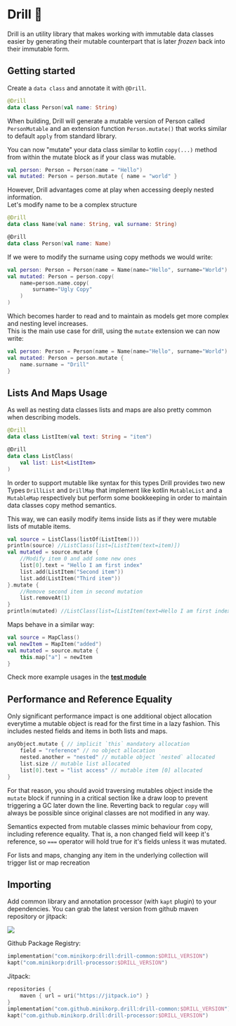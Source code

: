 # Drill 👷

Drill is an utility library that makes working with immutable data classes easier by generating their mutable counterpart that is later _frozen_ back into their immutable form.

## Getting started

Create a `data class` and annotate it with `@Drill`.

```kotlin
@Drill
data class Person(val name: String)
```

When building, Drill will generate a mutable version of Person called `PersonMutable` and an
extension function `Person.mutate()` that works similar to default `apply` from standard library.

You can now "mutate" your data class similar to kotlin `copy(...)` method from within the mutate 
block as if your class was mutable.

```kotlin
val person: Person = Person(name = "Hello")
val mutated: Person = person.mutate { name = "world" }
```

However, Drill advantages come at play when accessing deeply nested information.  
Let's modify name to be a complex structure

```kotlin
@Drill
data class Name(val name: String, val surname: String)

@Drill
data class Person(val name: Name)
```

If we were to modify the surname using copy methods we would write:

```kotlin
val person: Person = Person(name = Name(name="Hello", surname="World")
val mutated: Person = person.copy(
    name=person.name.copy(
        surname="Ugly Copy"
    )
)
```

Which becomes harder to read and to maintain as models get more complex and nesting level increases.  
This is the main use case for drill, using the `mutate` extension we can now write:


```kotlin
val person: Person = Person(name = Name(name="Hello", surname="World")
val mutated: Person = person.mutate { 
    name.surname = "Drill" 
}
```

## Lists And Maps Usage

As well as nesting data classes lists and maps are also pretty common when describing models.

```kotlin
@Drill
data class ListItem(val text: String = "item")

@Drill
data class ListClass(
    val list: List<ListItem>
)
```

In order to support mutable like syntax for this types Drill provides two new Types `DrillList` and `DrillMap` that implement like kotlin `MutableList` and a `MutableMap` respectively but perform some bookkeeping in order to maintain data classes copy method semantics.  

This way, we can easily modify items inside lists as if they were mutable lists of mutable items. 

```kotlin
val source = ListClass(listOf(ListItem()))
println(source) //ListClass(list=[ListItem(text=item)])
val mutated = source.mutate {
    //Modify item 0 and add some new ones
    list[0].text = "Hello I am first index"
    list.add(ListItem("Second item"))
    list.add(ListItem("Third item"))
}.mutate {
    //Remove second item in second mutation
    list.removeAt(1)
}
println(mutated) //ListClass(list=[ListItem(text=Hello I am first index), ListItem(text=Third item)])
```

Maps behave in a similar way:

```kotlin
val source = MapClass()
val newItem = MapItem("added")
val mutated = source.mutate {
    this.map["a"] = newItem
}
```
Check more example usages in the **[test module](https://github.com/minikorp/drill/tree/master/drill-test/src/test/kotlin/sample)**

## Performance and Reference Equality

Only significant performance impact is one additional object allocation everytime a mutable object is read for the first time in a lazy fashion. This includes nested fields and items in both lists and maps.  

```kotlin
anyObject.mutate { // implicit `this` mandatory allocation
    field = "reference" // no object allocation
    nested.another = "nested" // mutable object `nested` allocated
    list.size // mutable list allocated
    list[0].text = "list access" // mutable item [0] allocated
}
```

For that reason, you should avoid traversing mutables object inside the `mutate` block if running in a critical section like a draw loop to prevent triggering a GC later down the line. Reverting back to regular `copy` will always be possible since original classes are not modified in any way.

Semantics expected from mutable classes mimic behaviour from copy, including reference equality. That is, a non changed field will keep it's reference, so `===` operator will hold true for it's fields unless it was mutated.  

For lists and maps, changing any item in the underlying collection will trigger list or map recreation


## Importing

Add common library and annotation processor (with `kapt` plugin) to your dependencies. 
You can grab the latest version from github maven repository or jitpack:

[![](https://jitpack.io/v/minikorp/drill.svg)](https://jitpack.io/#minikorp/drill)

Github Package Registry:

```kotlin
implementation("com.minikorp:drill:drill-common:$DRILL_VERSION")
kapt("com.minikorp:drill-processor:$DRILL_VERSION")
```

Jitpack: 

```kotlin
repositories {
    maven { url = uri("https://jitpack.io") }
}
implementation("com.github.minikorp.drill:drill-common:$DRILL_VERSION")
kapt("com.github.minikorp.drill:drill-processor:$DRILL_VERSION")
```

